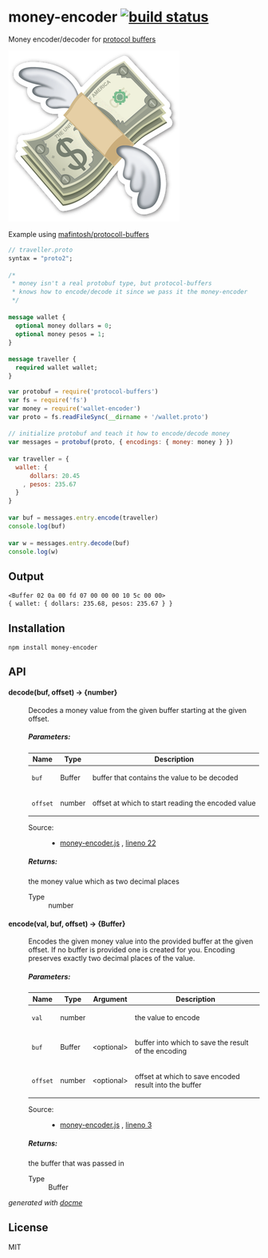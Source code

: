 # money-encoder [![build status](https://secure.travis-ci.org/thlorenz/money-encoder.png)](http://travis-ci.org/thlorenz/money-encoder)

Money encoder/decoder for [protocol buffers](https://developers.google.com/protocol-buffers/)

![money](assets/money.png)

Example using [mafintosh/protocoll-buffers](https://github.com/mafintosh/protocol-buffers)

```proto
// traveller.proto
syntax = "proto2";

/* 
 * money isn't a real protobuf type, but protocol-buffers
 * knows how to encode/decode it since we pass it the money-encoder
 */

message wallet {
  optional money dollars = 0;
  optional money pesos = 1;
}

message traveller {
  required wallet wallet;
}
```

```js
var protobuf = require('protocol-buffers')
var fs = require('fs')
var money = require('wallet-encoder')
var proto = fs.readFileSync(__dirname + '/wallet.proto')

// initialize protobuf and teach it how to encode/decode money
var messages = protobuf(proto, { encodings: { money: money } })

var traveller = {
  wallet: {
      dollars: 20.45
    , pesos: 235.67
  }
}

var buf = messages.entry.encode(traveller)
console.log(buf)

var w = messages.entry.decode(buf)
console.log(w)
```

## Output

```
<Buffer 02 0a 00 fd 07 00 00 00 10 5c 00 00>
{ wallet: { dollars: 235.68, pesos: 235.67 } }
```

## Installation

    npm install money-encoder

## API


<!-- START docme generated API please keep comment here to allow auto update -->
<!-- DON'T EDIT THIS SECTION, INSTEAD RE-RUN docme TO UPDATE -->

<div>
<div class="jsdoc-githubify">
<section>
<article>
<div class="container-overview">
<dl class="details">
</dl>
</div>
<dl>
<dt>
<h4 class="name" id="decode"><span class="type-signature"></span>decode<span class="signature">(buf, offset)</span><span class="type-signature"> &rarr; {number}</span></h4>
</dt>
<dd>
<div class="description">
<p>Decodes a money value from the given buffer starting at the given offset.</p>
</div>
<h5>Parameters:</h5>
<table class="params">
<thead>
<tr>
<th>Name</th>
<th>Type</th>
<th class="last">Description</th>
</tr>
</thead>
<tbody>
<tr>
<td class="name"><code>buf</code></td>
<td class="type">
<span class="param-type">Buffer</span>
</td>
<td class="description last"><p>buffer that contains the value to be decoded</p></td>
</tr>
<tr>
<td class="name"><code>offset</code></td>
<td class="type">
<span class="param-type">number</span>
</td>
<td class="description last"><p>offset at which to start reading the encoded value</p></td>
</tr>
</tbody>
</table>
<dl class="details">
<dt class="tag-source">Source:</dt>
<dd class="tag-source"><ul class="dummy">
<li>
<a href="https://github.com/thlorenz/money-encoder/blob/master/money-encoder.js">money-encoder.js</a>
<span>, </span>
<a href="https://github.com/thlorenz/money-encoder/blob/master/money-encoder.js#L22">lineno 22</a>
</li>
</ul></dd>
</dl>
<h5>Returns:</h5>
<div class="param-desc">
<p>the money value which as two decimal places</p>
</div>
<dl>
<dt>
Type
</dt>
<dd>
<span class="param-type">number</span>
</dd>
</dl>
</dd>
<dt>
<h4 class="name" id="encode"><span class="type-signature"></span>encode<span class="signature">(val, <span class="optional">buf</span>, <span class="optional">offset</span>)</span><span class="type-signature"> &rarr; {Buffer}</span></h4>
</dt>
<dd>
<div class="description">
<p>Encodes the given money value into the provided buffer at the given offset.
If no buffer is provided one is created for you.
Encoding preserves exactly two decimal places of the value.</p>
</div>
<h5>Parameters:</h5>
<table class="params">
<thead>
<tr>
<th>Name</th>
<th>Type</th>
<th>Argument</th>
<th class="last">Description</th>
</tr>
</thead>
<tbody>
<tr>
<td class="name"><code>val</code></td>
<td class="type">
<span class="param-type">number</span>
</td>
<td class="attributes">
</td>
<td class="description last"><p>the value to encode</p></td>
</tr>
<tr>
<td class="name"><code>buf</code></td>
<td class="type">
<span class="param-type">Buffer</span>
</td>
<td class="attributes">
&lt;optional><br>
</td>
<td class="description last"><p>buffer into which to save the result of the encoding</p></td>
</tr>
<tr>
<td class="name"><code>offset</code></td>
<td class="type">
<span class="param-type">number</span>
</td>
<td class="attributes">
&lt;optional><br>
</td>
<td class="description last"><p>offset at which to save encoded result into the buffer</p></td>
</tr>
</tbody>
</table>
<dl class="details">
<dt class="tag-source">Source:</dt>
<dd class="tag-source"><ul class="dummy">
<li>
<a href="https://github.com/thlorenz/money-encoder/blob/master/money-encoder.js">money-encoder.js</a>
<span>, </span>
<a href="https://github.com/thlorenz/money-encoder/blob/master/money-encoder.js#L3">lineno 3</a>
</li>
</ul></dd>
</dl>
<h5>Returns:</h5>
<div class="param-desc">
<p>the buffer that was passed in</p>
</div>
<dl>
<dt>
Type
</dt>
<dd>
<span class="param-type">Buffer</span>
</dd>
</dl>
</dd>
</dl>
</article>
</section>
</div>

*generated with [docme](https://github.com/thlorenz/docme)*
</div>
<!-- END docme generated API please keep comment here to allow auto update -->

## License

MIT
